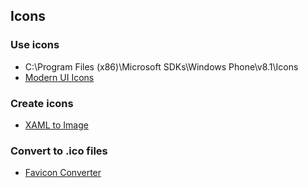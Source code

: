## Icons

### Use icons
* C:\Program Files (x86)\Microsoft SDKs\Windows Phone\v8.1\Icons
* [Modern UI Icons](http://modernuiicons.com/)

### Create icons
* [XAML to Image](https://github.com/sakapon/XAML-to-Image)

### Convert to .ico files
* [Favicon Converter](http://favicon.qfor.info/c/)
